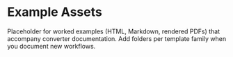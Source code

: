 # Example Assets

Placeholder for worked examples (HTML, Markdown, rendered PDFs) that accompany converter documentation. Add folders per template family when you document new workflows.
